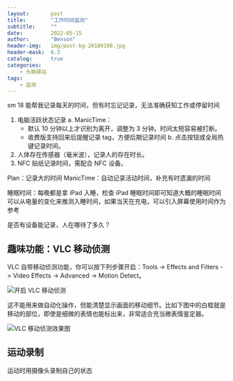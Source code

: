```yaml
---
layout:       post
title:        "工作时间监测"
subtitle:     ""
date:         2022-05-15
author:       "Benson"
header-img:   img/post-bg-20180108.jpg
header-mask:  0.3
catalog:      true
categories:
    - 头脑驿站
tags: 
    - 监测
---
```


sm 18 能帮我记录每天的时间，但有时忘记记录，无法准确获知工作或停留时间

1. 电脑活跃状态记录
   a. ManicTime：
    * 默认 10 分钟以上才识别为离开，调整为 3 分钟。时间太短容易被打断。
    * 收费版支持回来后提醒记录 tag，方便后期记录时间
   b. 点击按钮或全局热键记录时间。
2. 人体存在传感器（毫米波），记录人的存在时长。
3. NFC 贴纸记录时间，需配合 NFC 设备。

Plan：记录大的时间
ManicTime：自动记录活动时间，补充有时遗漏的时间

睡眠时间：每晚都是拿 iPad 入睡，检查 iPad 睡眠时间即可知道大概的睡眠时间
可以从电量的变化来推测入睡时间，如果当天在充电，可以引入屏幕使用时间作为参考

是否有设备能记录，人在哪待了多久？

## 趣味功能：VLC 移动侦测

VLC 自带移动侦测功能，你可以按下列步骤开启：Tools -> Effects and Filters -> Video Effects -> Advanced -> Motion Detect。

![开启 VLC 移动侦测](http://tc.seoipo.com/2022-05-17-22-48-25.png)

这不能用来做自动化操作，但能清楚显示画面的移动细节。比如下图中的白框就是移动的部位，即使是细微的表情也能标出来，非常适合充当微表情鉴定器。

![VLC 移动侦测效果图](http://tc.seoipo.com/2022-05-17-22-56-58.png)

## 运动录制

运动时用摄像头录制自己的状态
